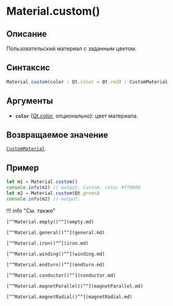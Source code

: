 # Material.custom()

## Описание
Пользовательский материал с заданным цветом.

## Синтаксис
```javascript
Material.custom(color : Qt.color = Qt.red) : CustomMaterial
``` 

## Аргументы
- **`color`** ([Qt.color](), опционально): цвет материала.

## Возвращаемое значение
[`CustomMaterial`](./../../../types/materials/CustomMaterial/_index.md)

## Пример
``` javascript linenums="1"
let m1 = Material.custom()
console.info(m1) // output: Custom, color #ff0000
let m2 = Material.custom(Qt.green)
console.info(m2) // output:
``` 

!!! info "См. также"

    [^^Material.empty()^^](empty.md)

    [^^Material.general()^^](general.md)

    [^^Material.iron()^^](iron.md)

    [^^Material.winding()^^](winding.md)

    [^^Material.endturn()^^](endturn.md)

    [^^Material.conductor()^^](conductor.md)

    [^^Material.magnetParallel()^^](magnetParallel.md)

    [^^Material.magnetRadial()^^](magnetRadial.md)
